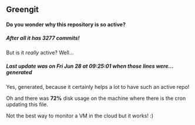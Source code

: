 ## Greengit

#### Do you wonder why this repository is so active?

##### After all it has 3277 commits!

But is it *really* active? Well...

##### Last update was on Fri Jun 28 at 09:25:01 when those lines were... generated

Yes, generated, because it certainly helps a lot to have such an active repo!

Oh and there was **72%** disk usage on the machine
where there is the cron updating this file.

Not the best way to monitor a VM in the cloud but it works! :)
